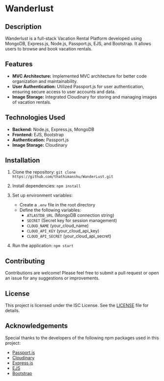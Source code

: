 # Wanderlust

## Description

Wanderlust is a full-stack Vacation Rental Platform developed using MongoDB, Express.js, Node.js, Passport.js, EJS, and Bootstrap. It allows users to browse and book vacation rentals.

## Features

- **MVC Architecture:** Implemented MVC architecture for better code organization and maintainability.
- **User Authentication:** Utilized Passport.js for user authentication, ensuring secure access to user accounts and data.
- **Image Storage:** Integrated Cloudinary for storing and managing images of vacation rentals.
  
## Technologies Used

- **Backend:** Node.js, Express.js, MongoDB
- **Frontend:** EJS, Bootstrap
- **Authentication:** Passport.js
- **Image Storage:** Cloudinary

## Installation

1. Clone the repository: `git clone https://github.com/thathimanshu/WanderLust.git`
2. Install dependencies: `npm install`
3. Set up environment variables:
   - Create a `.env` file in the root directory
   - Define the following variables:
     - `ATLASTDB_URL` (MongoDB connection string)
     - `SECRET` (Secret key for session management)
     - `CLOUD_NAME` (your_cloud_name)
     - `CLOUD_API_KEY` (your_cloud_api_key)
     - `CLOUD_API_SECRET` (your_cloud_api_secret)


4. Run the application: `npm start`

## Contributing

Contributions are welcome! Please feel free to submit a pull request or open an issue for any suggestions or improvements.

## License

This project is licensed under the ISC License. See the [LICENSE](LICENSE) file for details.

## Acknowledgements

Special thanks to the developers of the following npm packages used in this project:
- [Passport.js](http://www.passportjs.org/)
- [Cloudinary](https://cloudinary.com/)
- [Express.js](https://expressjs.com/)
- [EJS](https://ejs.co/)
- [Bootstrap](https://getbootstrap.com/)
